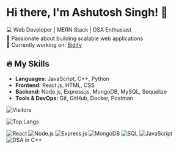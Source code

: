 # Hi there, I'm Ashutosh Singh! 👋

💻 Web Developer | MERN Stack | DSA Enthusiast  
🚀 Passionate about building scalable web applications  
🎯 Currently working on: [Bidify](https://github.com/your-repo)  

## 🔥 My Skills
- **Languages:** JavaScript, C++, Python  
- **Frontend:** React.js, HTML, CSS  
- **Backend:** Node.js, Express.js, MongoDB, MySQL, Sequelize  
- **Tools & DevOps:** Git, GitHub, Docker, Postman  

![Visitors](https://visitor-badge.laobi.icu/badge?page_id=ashutoshsingh.ashutoshsingh)


![Top Langs](https://github-readme-stats.vercel.app/api/top-langs/?username=Ashutosh-singh03&layout=compact&theme=dark)



![React](https://img.shields.io/badge/React-61DAFB?style=for-the-badge&logo=react&logoColor=black)
![Node.js](https://img.shields.io/badge/Node.js-6DA55F?style=for-the-badge&logo=node.js&logoColor=white)
![Express.js](https://img.shields.io/badge/Express.js-000000?style=for-the-badge&logo=express&logoColor=white)
![MongoDB](https://img.shields.io/badge/MongoDB-4EA94B?style=for-the-badge&logo=mongodb&logoColor=white)
![SQL](https://img.shields.io/badge/SQL-4479A1?style=for-the-badge&logo=mysql&logoColor=white)
![JavaScript](https://img.shields.io/badge/JavaScript-F7DF1E?style=for-the-badge&logo=javascript&logoColor=black)
![DSA in C++](https://img.shields.io/badge/DSA%20in%20C++-00599C?style=for-the-badge&logo=c%2B%2B&logoColor=white)



